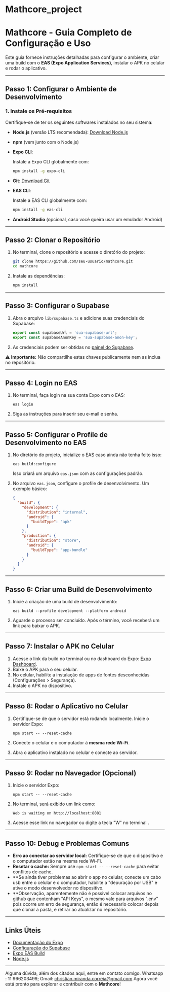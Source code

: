# Mathcore_project
# Mathcore - Guia Completo de Configuração e Uso

Este guia fornece instruções detalhadas para configurar o ambiente, criar uma build com o **EAS (Expo Application Services)**, instalar o APK no celular e rodar o aplicativo.

---

## Passo 1: Configurar o Ambiente de Desenvolvimento

### 1. Instale os Pré-requisitos

Certifique-se de ter os seguintes softwares instalados no seu sistema:

- **Node.js** (versão LTS recomendada): [Download Node.js](https://nodejs.org)
- **npm** (vem junto com o Node.js)
- **Expo CLI**:

  Instale a Expo CLI globalmente com:

  ```bash
  npm install -g expo-cli
  ```

- **Git**: [Download Git](https://git-scm.com)
- **EAS CLI**:

  Instale a EAS CLI globalmente com:

  ```bash
  npm install -g eas-cli
  ```

- **Android Studio** (opcional, caso você queira usar um emulador Android)

---

## Passo 2: Clonar o Repositório

1. No terminal, clone o repositório e acesse o diretório do projeto:

   ```bash
   git clone https://github.com/seu-usuario/mathcore.git
   cd mathcore
   ```

2. Instale as dependências:

   ```bash
   npm install
   ```

---

## Passo 3: Configurar o Supabase

1. Abra o arquivo `lib/supabase.ts` e adicione suas credenciais do Supabase:

   ```typescript
   export const supabaseUrl = 'sua-supabase-url';
   export const supabaseAnonKey = 'sua-supabase-anon-key';
   ```

2. As credenciais podem ser obtidas no [painel do Supabase](https://supabase.com/dashboard).

⚠️ **Importante:** Não compartilhe estas chaves publicamente nem as inclua no repositório.

---

## Passo 4: Login no EAS

1. No terminal, faça login na sua conta Expo com o EAS:

   ```
   eas login
   ```

2. Siga as instruções para inserir seu e-mail e senha.

---

## Passo 5: Configurar o Profile de Desenvolvimento no EAS

1. No diretório do projeto, inicialize o EAS caso ainda não tenha feito isso:

   ```
   eas build:configure
   ```

   Isso criará um arquivo `eas.json` com as configurações padrão.

2. No arquivo `eas.json`, configure o profile de desenvolvimento. Um exemplo básico:

   ```json
   {
     "build": {
       "development": {
         "distribution": "internal",
         "android": {
           "buildType": "apk"
         }
       },
       "production": {
         "distribution": "store",
         "android": {
           "buildType": "app-bundle"
         }
       }
     }
   }
   ```

---

## Passo 6: Criar uma Build de Desenvolvimento

1. Inicie a criação de uma build de desenvolvimento:

   ```
   eas build --profile development --platform android
   ```

2. Aguarde o processo ser concluído. Após o término, você receberá um link para baixar o APK.

---

## Passo 7: Instalar o APK no Celular

1. Acesse o link da build no terminal ou no dashboard do Expo: [Expo Dashboard](https://expo.dev).
2. Baixe o APK para o seu celular.
3. No celular, habilite a instalação de apps de fontes desconhecidas (Configurações > Segurança).
4. Instale o APK no dispositivo.

---

## Passo 8: Rodar o Aplicativo no Celular

1. Certifique-se de que o servidor está rodando localmente. Inicie o servidor Expo:

   ```
   npm start -- --reset-cache
   ```

2. Conecte o celular e o computador à **mesma rede Wi-Fi**.
3. Abra o aplicativo instalado no celular e conecte ao servidor.

---

## Passo 9: Rodar no Navegador (Opcional)

1. Inicie o servidor Expo:

   ```
   npm start -- --reset-cache
   ```

2. No terminal, será exibido um link como:

   ```
   Web is waiting on http://localhost:8081
   ```

3. Acesse esse link no navegador
ou digite a tecla "W" no terminal .
---

## Passo 10: Debug e Problemas Comuns

- **Erro ao conectar ao servidor local:** Certifique-se de que o dispositivo e o computador estão na mesma rede Wi-Fi.
- **Resetar o cache:** Sempre use `npm start -- --reset-cache` para evitar conflitos de cache.
- **Se ainda tiver problemas ao abrir o app no celular, conecte um cabo usb entre o celular e o computador, habilite a "depuração por USB" e ative o modo desenvolvedor no dispositivo.
- **Observação, aparentemente não é possivel colocar arquivos no github que contenham "API Keys", o mesmo vale para arquivos ".env" pois ocorre um erro de segurança, então é necessario colocar depois que clonar a pasta, e retirar ao atualizar no repositório. 
---

## Links Úteis

- [Documentação do Expo](https://docs.expo.dev)
- [Configuração do Supabase](https://supabase.com/docs)
- [Expo EAS Build](https://expo.dev/eas)
- [Node.js](https://nodejs.org)

---
Alguma dúvida, além dos citados aqui, entre em contato comigo.
Whatsapp : 11 966203499; 
Gmail: christian.miranda.correia@gmail.com
Agora você está pronto para explorar e contribuir com o **Mathcore**! 

